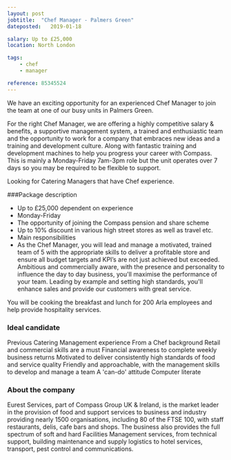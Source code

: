 ```yaml
---
layout: post
jobtitle:  "Chef Manager - Palmers Green"
dateposted:   2019-01-18

salary: Up to £25,000
location: North London

tags:
    - chef
    - manager

reference: 85345524
---
```


We have an exciting opportunity for an experienced Chef Manager to join the team at one of our busy units in Palmers Green.

For the right Chef Manager, we are offering a highly competitive salary & benefits, a supportive management system, a trained and enthusiastic team and the opportunity to work for a company that embraces new ideas and a training and development culture. Along with fantastic training and development machines to help you progress your career with Compass. This is mainly a Monday-Friday 7am-3pm role but the unit operates over 7 days so you may be required to be flexible to support.

Looking for Catering Managers that have Chef experience.

###Package description
- Up to £25,000 dependent on experience
- Monday-Friday
- The opportunity of joining the Compass pension and share scheme
- Up to 10% discount in various high street stores as well as travel etc.
- Main responsibilities
- As the Chef Manager, you will lead and manage a motivated, trained team of 5 with the appropriate skills to deliver a profitable store and ensure all budget targets and KPI’s are not just achieved but exceeded. Ambitious and commercially aware, with the presence and personality to influence the day to day business, you'll maximise the performance of your team. Leading by example and setting high standards, you'll enhance sales and provide our customers with great service.

You will be cooking the breakfast and lunch for 200 Arla employees and help provide hospitality services.

### Ideal candidate
Previous Catering Management experience
From a Chef background
Retail and commercial skills are a must
Financial awareness to complete weekly business returns
Motivated to deliver consistently high standards of food and service quality
Friendly and approachable, with the management skills to develop and manage a team
A 'can-do' attitude
Computer literate

### About the company
Eurest Services, part of Compass Group UK & Ireland, is the market leader in the provision of food and support services to business and industry providing nearly 1500 organisations, including 80 of the FTSE 100, with staff restaurants, delis, cafe bars and shops. The business also provides the full spectrum of soft and hard Facilities Management services, from technical support, building maintenance and supply logistics to hotel services, transport, pest control and communications.